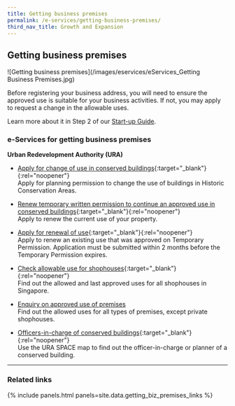 ```yaml
---
title: Getting business premises
permalink: /e-services/getting-business-premises/
third_nav_title: Growth and Expansion
---
```


## Getting business premises

![Getting business premises](/images/eservices/eServices_Getting Business Premises.jpg)

Before registering your business address, you will need to ensure the approved use is suitable for your business activities. If not, you may apply to request a change in the allowable uses.

Learn more about it in Step 2 of our [Start-up Guide](/start-a-business/submit-a-business-address/).

### e-Services for getting business premises

**Urban Redevelopment Authority (URA)**

- [Apply for change of use in conserved buildings](https://licence1.business.gov.sg/){:target="_blank"}{:rel="noopener"}
  <br>Apply for planning permission to change the use of buildings in Historic Conservation Areas.

- [Renew temporary written permission to continue an approved use in conserved buildings](https://licence1.business.gov.sg/){:target="_blank"}{:rel="noopener"}
  <br>Apply to renew the current use of your property.

- [Apply for renewal of use](https://licence1.business.gov.sg/){:target="_blank"}{:rel="noopener"}
  <br>Apply to renew an existing use that was approved on Temporary Permission. Application must be submitted within 2 months before the Temporary Permission expires.

- [Check allowable use for shophouses](https://www.ura.gov.sg/maps/?service=eAdvisor){:target="_blank"}{:rel="noopener"}
  <br>Find out the allowed and last approved uses for all shophouses in Singapore.

- <a href="https://www.ura.gov.sg/EnquiryOnApprovedUse/#:~:text=of%2Dcharge).-,If%20the%20subject%20premises%20is%20a%20private%20shophouse%20unit%2C%20you,of%20%2453.50%20per%20enquiry%20applies." target="_blank" rel="noopener">Enquiry on approved use of premises</a>
  <br>Find out the allowed uses for all types of premises, except private shophouses.

- [Officers-in-charge of conserved buildings](https://www.ura.gov.sg/maps/?service=eAdvisor){:target="_blank"}{:rel="noopener"}
  <br>Use the URA SPACE map to find out the officer-in-charge or planner of a conserved building.

---

### Related links

{% include panels.html panels=site.data.getting_biz_premises_links %}
